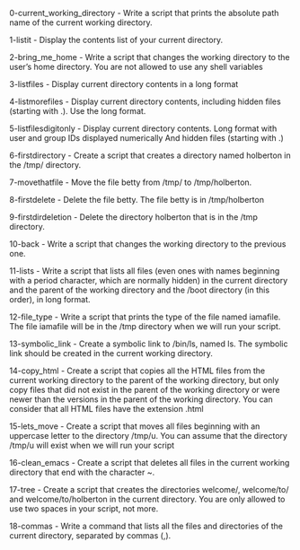 0-current_working_directory - Write a script that prints the absolute path name of the current working directory.



1-listit - Display the contents list of your current directory.



2-bring_me_home - Write a script that changes the working directory to the user’s home directory. You are not allowed to use any shell variables



3-listfiles - Display current directory contents in a long format



4-listmorefiles - Display current directory contents, including hidden files (starting with .). Use the long format.



5-listfilesdigitonly - Display current directory contents. Long format with user and group IDs displayed numerically And hidden files (starting with .)



6-firstdirectory - Create a script that creates a directory named holberton in the /tmp/ directory.



7-movethatfile - Move the file betty from /tmp/ to /tmp/holberton.



8-firstdelete - Delete the file betty. The file betty is in /tmp/holberton



9-firstdirdeletion - Delete the directory holberton that is in the /tmp directory.



10-back - Write a script that changes the working directory to the previous one.



11-lists - Write a script that lists all files (even ones with names beginning with a period character, which are normally hidden) in the current directory and the parent of the working directory and the /boot directory (in this order), in long format.



12-file_type - Write a script that prints the type of the file named iamafile. The file iamafile will be in the /tmp directory when we will run your script.



13-symbolic_link - Create a symbolic link to /bin/ls, named ls. The symbolic link should be created in the current working directory.



14-copy_html - Create a script that copies all the HTML files from the current working directory to the parent of the working directory, but only copy files that did not exist in the parent of the working directory or were newer than the versions in the parent of the working directory. You can consider that all HTML files have the extension .html



15-lets_move - Create a script that moves all files beginning with an uppercase letter to the directory /tmp/u. You can assume that the directory /tmp/u will exist when we will run your script



16-clean_emacs - Create a script that deletes all files in the current working directory that end with the character ~.



17-tree - Create a script that creates the directories welcome/, welcome/to/ and welcome/to/holberton in the current directory. You are only allowed to use two spaces in your script, not more.



18-commas - Write a command that lists all the files and directories of the current directory, separated by commas (,).




